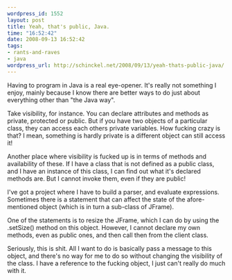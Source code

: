 ```yaml
--- 
wordpress_id: 1552
layout: post
title: Yeah, that's public, Java.
time: "16:52:42"
date: 2008-09-13 16:52:42
tags: 
- rants-and-raves
- java
wordpress_url: http://schinckel.net/2008/09/13/yeah-thats-public-java/
---
```

Having to program in Java is a real eye-opener. It's really not something I enjoy, mainly because I know there are better ways to do just about everything other than "the Java way".

Take visibility, for instance. You can declare attributes and methods as private, protected or public. But if you have two objects of a particular class, they can access each others private variables. How fucking crazy is that? I mean, something is hardly private is a different object can still access it!

Another place where visibility is fucked up is in terms of methods and availability of these. If I have a class that is not defined as a public class, and I have an instance of this class, I can find out what it's declared methods are. But I cannot invoke them, even if they are public!

I've got a project where I have to build a parser, and evaluate expressions. Sometimes there is a statement that can affect the state of the afore-mentioned object (which is in turn a sub-class of JFrame).

One of the statements is to resize the JFrame, which I can do by using the .setSize() method on this object. However, I cannot declare my own methods, even as public ones, and then call then from the client class.  


Seriously, this is shit. All I want to do is basically pass a message to this object, and there's no way for me to do so without changing the visibility of the class. I have a reference to the fucking object, I just can't really do much with it.
